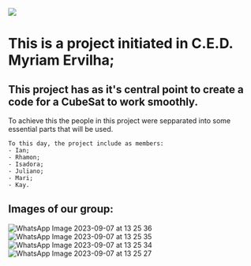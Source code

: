 <a title="CubeSat" align="center"><img src="https://github.com/r0bertinho/CubeSat_M.E._project/assets/112725039/4e6ac72f-6744-4d60-964a-695ac17ec310" /></a>

# 

# This is a project initiated in C.E.D. Myriam Ervilha;
## This project has as it's central point to create a code for a CubeSat to work smoothly.

To achieve this the people in this project were sepparated into some essential parts that will be used.
```
To this day, the project include as members:
- Ian;
- Rhamon;
- Isadora;
- Juliano;
- Mari;
- Kay.
```

## Images of our group:

![WhatsApp Image 2023-09-07 at 13 25 36](https://github.com/r0bertinho/CubeSat_M.E._project/assets/112725039/d7605677-341e-4f93-a356-f6f5d66c099c)
![WhatsApp Image 2023-09-07 at 13 25 35](https://github.com/r0bertinho/CubeSat_M.E._project/assets/112725039/56277edb-7c92-41b1-938f-4c90e79da68c)
![WhatsApp Image 2023-09-07 at 13 25 34](https://github.com/r0bertinho/CubeSat_M.E._project/assets/112725039/d6237246-4d5c-4005-9bb4-3f69e8a20cfa)
![WhatsApp Image 2023-09-07 at 13 25 27](https://github.com/r0bertinho/CubeSat_M.E._project/assets/112725039/3c75b562-6ac3-458e-84fd-32c74ecffde6)

# 
